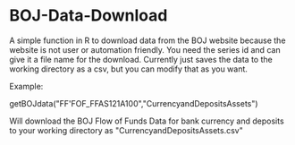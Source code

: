 BOJ-Data-Download
=================

A simple function in R to download data from the BOJ website because the website is not user or automation friendly. 
You need the series id and can give it a file name for the download. 
Currently just saves the data to the working directory as a csv, but you can modify that as you want.

Example:

getBOJdata("FF'FOF_FFAS121A100","CurrencyandDepositsAssets")

Will download the BOJ Flow of Funds Data for bank currency and deposits to your working directory as
"CurrencyandDepositsAssets.csv"
